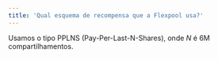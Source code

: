```yaml
---
title: 'Qual esquema de recompensa que a Flexpool usa?'
---
```


Usamos o tipo PPLNS (Pay-Per-Last-N-Shares), onde _N_ é 6M compartilhamentos.
